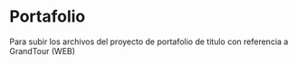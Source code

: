 # Portafolio
Para subir los archivos del proyecto de portafolio de titulo con referencia a GrandTour (WEB)
